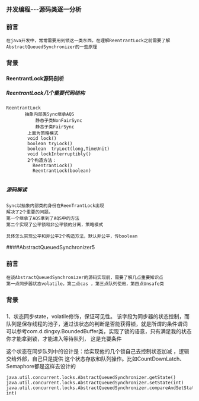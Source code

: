 ### 并发编程---源码类逐一分析

### 前言
```
在java开发中，常常需要用到锁这一类东西，在理解ReentrantLock之前需要了解
AbstractQueuedSynchronizer的一些原理
```

### 背景
#### ReentrantLock源码剖析

##### ReentrantLock几个重要代码结构
```
ReentrantLock
       抽象内部类Sync继承AQS
           静态子类NonFairSync
           静态子类FairSync
        上面为策略模式
        void lock()
        boolean tryLock()
        boolean  tryLoct(long,TimeUnit)
        void lockInterruptibly()
        2个构造方法：
          ReentrantLock()
          ReentrantLock(boolean)


```
##### 源码解读

```
Sync以抽象内部类的身份在ReenTrantLock出现
解决了2个重要的问题。
第一个继承了AQS拿到了AQS中的方法
第二个实现了公平锁和非公平锁的分离，策略模式

具体怎么实现公平和非公平2个构造方法，默认非公平，传boolean
```

####AbstractQueuedSynchronizer5
### 前言
```
在谈AbstractQueuedSynchronizer的源码实现前，需要了解几点重要知识点
第一点同步器状态volatile，第二点cas ，第三点队列使用，第四点Unsafe类 
```

### 背景


###

1、状态同步state，volatile修饰，保证可见性。
该字段为同步器的状态控制，而队列是保存线程的池子，通过该状态的判断是否能获得锁，就是所谓的条件谓词
可以参考com.d.dingxy.BoundedBuffer类，实现了锁的语意，只有满足我的状态你才能拿到锁，才能进入等待队列，
这是充要条件

这个状态在同步队列中的设计是：给实现他的几个锁自己去控制状态加减 ，逻辑交给外部，自己只是提供
这个状态存放和队列操作。比如CountDownLatch、Semaphore都是这样去设计的
```
java.util.concurrent.locks.AbstractQueuedSynchronizer.getState()
java.util.concurrent.locks.AbstractQueuedSynchronizer.setState(int)
java.util.concurrent.locks.AbstractQueuedSynchronizer.compareAndSetState(int, int)
```


